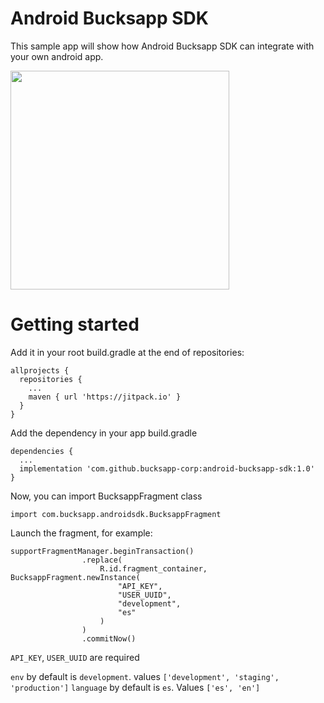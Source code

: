 # Android Bucksapp SDK
This sample app will show how Android Bucksapp SDK can integrate with your own android app.

<img src="https://user-images.githubusercontent.com/74667619/161836464-52b5e585-4588-4756-8e8b-3fcdc4af2b35.gif" width="350px" />

# Getting started

Add it in your root build.gradle at the end of repositories:

```
allprojects {
  repositories {
    ...
    maven { url 'https://jitpack.io' }
  }
}
```

Add the dependency in your app build.gradle
```
dependencies {
  ...
  implementation 'com.github.bucksapp-corp:android-bucksapp-sdk:1.0'
}
```

Now, you can import BucksappFragment class
```
import com.bucksapp.androidsdk.BucksappFragment
```

Launch the fragment, for example:
```
supportFragmentManager.beginTransaction()
                .replace(
                    R.id.fragment_container, BucksappFragment.newInstance(
                        "API_KEY",
                        "USER_UUID",
                        "development",
                        "es"
                    )
                )
                .commitNow()
```

`API_KEY`, `USER_UUID` are required

`env` by default is `development`. values `['development', 'staging', 'production']`
`language` by default is `es`. Values `['es', 'en']`

